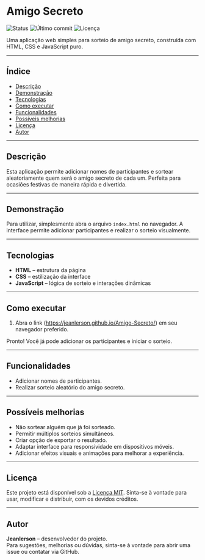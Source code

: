# Amigo Secreto

![Status](https://img.shields.io/badge/status-%20Finalizado-green)
![Último commit](https://img.shields.io/github/last-commit/Jeanlerson/Amigo-Secreto)
![Licença](https://img.shields.io/github/license/Jeanlerson/Amigo-Secreto)

Uma aplicação web simples para sorteio de amigo secreto, construída com HTML, CSS e JavaScript puro.

---

##  Índice

- [Descrição](#descrição)  
- [Demonstração](#demonstração)  
- [Tecnologias](#tecnologias)  
- [Como executar](#como-executar)  
- [Funcionalidades](#funcionalidades)  
- [Possíveis melhorias](#possíveis-melhorias)  
- [Licença](#licença)  
- [Autor](#autor)

---

##  Descrição

Esta aplicação permite adicionar nomes de participantes e sortear aleatoriamente quem será o amigo secreto de cada um. Perfeita para ocasiões festivas de maneira rápida e divertida.

---

##  Demonstração

Para utilizar, simplesmente abra o arquivo `index.html` no navegador. A interface permite adicionar participantes e realizar o sorteio visualmente.

---

##  Tecnologias

- **HTML** – estrutura da página  
- **CSS** – estilização da interface  
- **JavaScript** – lógica de sorteio e interações dinâmicas

---

##  Como executar

1. Abra o link (https://jeanlerson.github.io/Amigo-Secreto/) em seu navegador preferido.

Pronto! Você já pode adicionar os participantes e iniciar o sorteio.

---

##  Funcionalidades

- Adicionar nomes de participantes.  
- Realizar sorteio aleatório do amigo secreto.

---

##  Possíveis melhorias

- Não sortear alguém que já foi sorteado.
- Permitir múltiplos sorteios simultâneos.  
- Criar opção de exportar o resultado.  
- Adaptar interface para responsividade em dispositivos móveis.  
- Adicionar efeitos visuais e animações para melhorar a experiência.

---

##  Licença

Este projeto está disponível sob a [Licença MIT](LICENSE). Sinta-se à vontade para usar, modificar e distribuir, com os devidos créditos.

---

##  Autor

**Jeanlerson** – desenvolvedor do projeto.  
Para sugestões, melhorias ou dúvidas, sinta-se à vontade para abrir uma issue ou contatar via GitHub.
